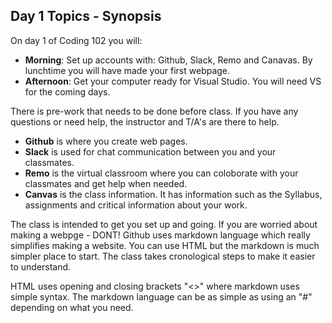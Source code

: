 ## Day 1 Topics - Synopsis

On day 1 of Coding 102 you will:
* __Morning__: 
Set up accounts with: Github, Slack, Remo and Canavas. By lunchtime you will have made your first webpage. 
* __Afternoon__: Get your computer ready for Visual Studio. You will need VS for the coming days. 

There is pre-work that needs to be done before class. If you have any questions or need help, the instructor and T/A's are there to help. 
* __Github__ is where you create web pages. 
* __Slack__ is used for chat communication between you and your classmates.
* __Remo__ is the virtual classroom where you can coloborate with your classmates and get help when needed. 
* __Canvas__ is the class information. It has information such as the Syllabus, assignments and critical information about your work.  

The class is intended to get you set up and going. If you are worried about making a webpge - DONT! Github uses markdown language which really simplifies making a website. You can use HTML but the markdown is much simpler place to start. The class takes cronological steps to make it easier to understand. 

HTML uses opening and closing brackets "<>" where markdown uses simple syntax. The markdown language can be as simple as using an "#" depending on what you need. 
